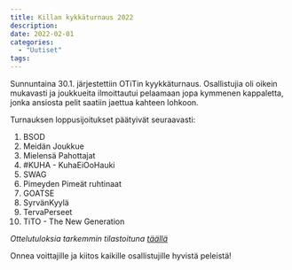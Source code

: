 ```yaml
---
title: Killan kykkäturnaus 2022
description: 
date: 2022-02-01
categories:
  - "Uutiset"
tags:
---
```


Sunnuntaina 30.1. järjestettiin OTiTin kyykkäturnaus. Osallistujia oli oikein 
mukavasti ja joukkueita ilmoittautui pelaamaan jopa kymmenen kappaletta, jonka ansiosta 
pelit saatiin jaettua kahteen lohkoon.

Turnauksen loppusijoitukset päätyivät seuraavasti:

1. BSOD
2. Meidän Joukkue
3. Mielensä Pahottajat
4. #KUHA - KuhaEiOoHauki
5. SWAG
6. Pimeyden Pimeät ruhtinaat
7. GOATSE
8. SyrvänKyylä
9. TervaPerseet
10. TiTO - The New Generation

*Ottelutuloksia tarkemmin tilastoituna [täällä](https://docs.google.com/spreadsheets/d/1fJ8eWZxGmUJK17oDgIBUrKMedsJrzUrYk2BV7Lquz4E)*

Onnea voittajille ja kiitos kaikille osallistujille hyvistä peleistä!
